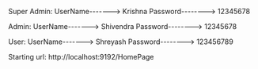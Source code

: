 Super Admin:
UserName-------> Krishna
Password--------> 12345678

Admin:
UserName-------> Shivendra
Password--------> 12345678

User:
UserName-------> Shreyash
Password--------> 123456789



Starting url:
http://localhost:9192/HomePage
